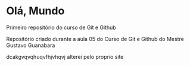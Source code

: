 # Olá, Mundo
 Primeiro repositório do curso de Git e Github

Repositório criado durante a aula 05 do Curso de Git e Github do Mestre Gustavo Guanabara

dcakgvqvqhuqvfhjvhqvj alterei pelo proprio site
